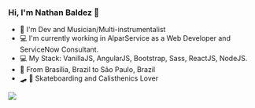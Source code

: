### Hi, I'm Nathan Baldez 👋

* :guitar: I'm Dev and Musician/Multi-instrumentalist
* :computer: I'm currently working in AlparService as a Web Developer and ServiceNow Consultant. 
* :computer: My Stack: VanillaJS, AngularJS, Bootstrap, Sass, ReactJS, NodeJS.
* :house_with_garden: From Brasília, Brazil to São Paulo, Brazil 
* :skateboard: :muscle: Skateboarding and Calisthenics Lover

[<img src="https://img.shields.io/badge/linkedin-%230077B5.svg?&style=for-the-badge&logo=linkedin&logoColor=white" />](https://www.linkedin.com/in/nathan-baldez-380684197/)

